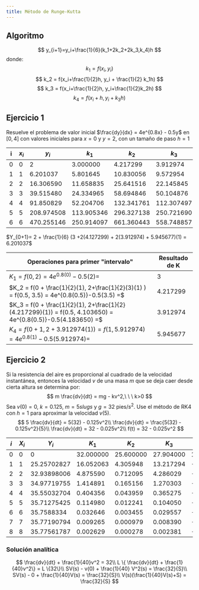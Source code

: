 ```yaml
---
title: Método de Runge-Kutta
---
```

## Algoritmo

$$
y_{i+1}=y_i+\frac{1}{6}(k_1+2k_2+2k_3,k_4)h
$$
donde:
$$ k_1 = f(x_i,y_i) $$
$$ k_2 = f(x_i+\frac{1}{2}h, y_i + \frac{1}{2} k_1h) $$
$$ k_3 = f(x_i+\frac{1}{2}h, y_i+\frac{1}{2}k_2h) $$
$$ k_4 = f(x_i+h, y_i+k_3h) $$

## Ejercicio 1

Resuelve el problema de valor inicial $\frac{dy}{dx} = 4e^{0.8x} - 0.5y$ en $[0,4]$ con valores iniciales para $x = 0$ y $y = 2$, con un tamaño de paso $h = 1$

| i   | $x_i$ | $y_i$      | $k_1$      | $k_2$      | $k_3$      | $k_4$      |
| --- | ----- | ---------- | ---------- | ---------- | ---------- | ---------- |
| 0   | 0     | 2          | 3.000000   | 4.217299   | 3.912974   | 5.945677   |
| 1   | 1     | 6.201037   | 5.801645   | 10.830056  | 9.572954   | 14.025653  |
| 2   | 2     | 16.306590  | 11.658835  | 25.641516  | 22.145845  | 32.019783  |
| 3   | 3     | 39.515480  | 24.334965  | 58.694846  | 50.104876  | 72.077683  |
| 4   | 4     | 91.850829  | 52.204706  | 132.341761 | 112.307497 | 161.238851 |
| 5   | 5     | 208.974508 | 113.905346 | 296.327138 | 250.721690 | 359.680825 |
| 6   | 6     | 470.255146 | 250.914097 | 661.360443 | 558.748857 | 801.331201 |

$Y_{0+1}= 2 + \frac{1}{6} (3 +2(4.127299) + 2(3.912974) + 5.945677)(1) = 6.201037$

| Operaciones para primer "intervalo"                                                                          | Resultado de K |
| ------------------------------------------------------------------------------------------------------------ | -------------- |
| $K_1 = f(0,2) = 4e^{0.8(0)} - 0.5(2) =$                                                                      | 3              |
| $K_2 = f(0 + \frac{1}{2}(1), 2+\frac{1}{2}(3)(1) ) = f(0.5, 3.5) = 4e^{0.8(0.5)}-0.5(3.5) =$                 | 4.217299       |
| $K_3 = f(0 + \frac{1}{2}(1), 2+\frac{1}{2}(4.217299)(1)) = f(0.5, 4.103650) = 4e^{0.8(0.5)}-0.5(4.183650) =$ | 3.912974       |
| $K_4 = f(0 + 1, 2 + 3.912974(1)) = f(1, 5.912974) = 4e^{0.8(1)}-0.5(5.912974) =$                             | 5.945677       |

## Ejercicio 2

Si la resistencia del aire es proporcional al cuadrado de la velocidad instantánea, entonces la velocidad $v$ de una masa $m$ que se deja caer desde cierta altura se determina por:
$$
m \frac{dv}{dt} = mg - kv^2,\ \ \ k>0
$$
Sea $v(0) = 0$, $k = 0.125$, $m = 5 slugs$ y $g = 32$ pies/$s^2$. Use el método de RK4 con $h = 1$ para aproximar la velocidad $v$(5).
$$
5 \frac{dv}{dt} = 5(32) - 0.125v^2\\
\frac{dv}{dt} = \frac{5(32) - 0.125v^2}{5}\\
\frac{dv}{dt} = 32 - 0.025v^2\\
f(t) = 32 - 0.025v^2
$$

| $i$  | $X_i$ | $Y_i$       | $K_1$     | $K_2$     | $K_3$     | $K_4$     |
| ---- | ----- | ----------- | --------- | --------- | --------- | --------- |
| 0    | 0     | 0           | 32.000000 | 25.600000 | 27.904000 | 12.534170 |
| 1    | 1     | 25.25702827 | 16.052063 | 4.305948  | 13.217294 | -5.006837 |
| 2    | 2     | 32.93898006 | 4.875590  | 0.712095  | 4.286029  | -2.642532 |
| 3    | 3     | 34.97719755 | 1.414891  | 0.165156  | 1.270303  | -0.847033 |
| 4    | 4     | 35.55032704 | 0.404356  | 0.043959  | 0.365275  | -0.248261 |
| 5    | 5     | 35.71275425 | 0.114980  | 0.012241  | 0.104050  | -0.071086 |
| 6    | 6     | 35.7588334  | 0.032646  | 0.003455  | 0.029557  | -0.020223 |
| 7    | 7     | 35.77190794 | 0.009265  | 0.000979  | 0.008390  | -0.005743 |
| 8    | 8     | 35.77561787 | 0.002629  | 0.000278  | 0.002381  | -0.001630 |

### Solución analítica

$$
\frac{dv}{dt} + \frac{1}{40}v^2 = 32\\
L \{ \frac{dv}{dt} + \frac{1}{40}v^2\} = L \{32\}\\
SV(s) - v(0) + \frac{1}{40} V^2(s) = \frac{32}{S}\\
SV(s) - 0 + \frac{1}{40}V(s) = \frac{32}{S}\\
V(s)(\frac{1}{40}V(s)+S)  = \frac{32}{S}
$$
